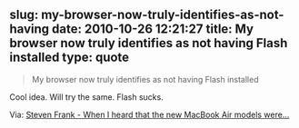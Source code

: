 slug: my-browser-now-truly-identifies-as-not-having
date: 2010-10-26 12:21:27
title: My browser now truly identifies as not having Flash installed
type: quote
---

> My browser now truly identifies as not having Flash installed

Cool idea. Will try the same. Flash sucks.

 Via: [Steven Frank - When I heard that the new MacBook Air models were…](http://stevenf.tumblr.com/post/1376712559/when-i-heard-that-the-new-macbook-air-models-were)
